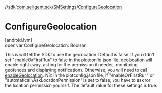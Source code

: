 //[sdk](../../../index.md)/[com.selligent.sdk](../index.md)/[SMSettings](index.md)/[ConfigureGeolocation](-configure-geolocation.md)

# ConfigureGeolocation

[androidJvm]\
open var [ConfigureGeolocation](-configure-geolocation.md): [Boolean](https://kotlinlang.org/api/latest/jvm/stdlib/kotlin/-boolean/index.html)

This is will tell the SDK to use the geolocation. Default is false. If you didn't set &quot;enableOnFirstRun&quot; to false in the plotconfig.json file, geolocation will enable right away, asking for the permission if needed, monitoring geofences and displaying notifications. Otherwise, you will need to call [enableGeolocation](../-s-m-manager/enable-geolocation.md). NB: In the plotconfig.json file, if &quot;enableOnFirstRun&quot; or &quot;automaticallyAskLocationPermission&quot; is set to false, you have to ask for the location permission yourself. The default value for these settings is true.
